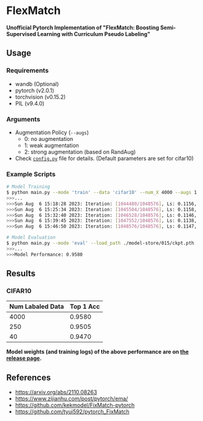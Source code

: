 FlexMatch
==

**Unofficial Pytorch Implementation of "FlexMatch: Boosting Semi-Supervised Learning with Curriculum Pseudo Labeling"**

## Usage
### Requirements
* wandb (Optional)
* pytorch (v2.0.1)
* torchvision (v0.15.2)
* PIL (v9.4.0)

### Arguments
* Augmentation Policy (`--augs`)
  - 0: no augmentation
  - 1: weak augmentation
  - 2: strong augmentation (based on RandAug)
* Check [`config.py`](./config.py) file for details. (Default parameters are set for cifar10)

### Example Scripts
```bash
# Model Training
$ python main.py --mode 'train' --data 'cifar10' --num_X 4000 --augs 1 2  --nesterov --amp --include_x_in_u --save_path ./model-store/015
>>>...
>>>Sun Aug  6 15:18:28 2023: Iteration: [1044480/1048576], Ls: 0.1156, Lu: 0.1153, Mask: 0.9928, Acc(train/test): [1.0000/0.9580]
>>>Sun Aug  6 15:25:34 2023: Iteration: [1045504/1048576], Ls: 0.1158, Lu: 0.1154, Mask: 0.9932, Acc(train/test): [0.9999/0.9582]
>>>Sun Aug  6 15:32:40 2023: Iteration: [1046528/1048576], Ls: 0.1146, Lu: 0.1143, Mask: 0.9932, Acc(train/test): [1.0000/0.9583]
>>>Sun Aug  6 15:39:45 2023: Iteration: [1047552/1048576], Ls: 0.1138, Lu: 0.1135, Mask: 0.9933, Acc(train/test): [1.0000/0.9585]
>>>Sun Aug  6 15:46:50 2023: Iteration: [1048576/1048576], Ls: 0.1147, Lu: 0.1143, Mask: 0.9934, Acc(train/test): [1.0000/0.9580]

# Model Evaluation
$ python main.py --mode 'eval' --load_path ./model-store/015/ckpt.pth
>>>...
>>>Model Performance: 0.9580
```

## Results

### CIFAR10
| Num Labaled Data | Top 1 Acc |
| --- | --- | 
| 4000 | 0.9580 | 
| 250 | 0.9505 |
| 40 | 0.9470 |

**Model weights (and training logs) of the above performance are on [the release page](https://github.com/tyui592/pytorch_FlexMatch/releases/tag/v0.1).**

## References
- https://arxiv.org/abs/2110.08263
- https://www.zijianhu.com/post/pytorch/ema/
- https://github.com/kekmodel/FixMatch-pytorch
- https://github.com/tyui592/pytorch_FixMatch
